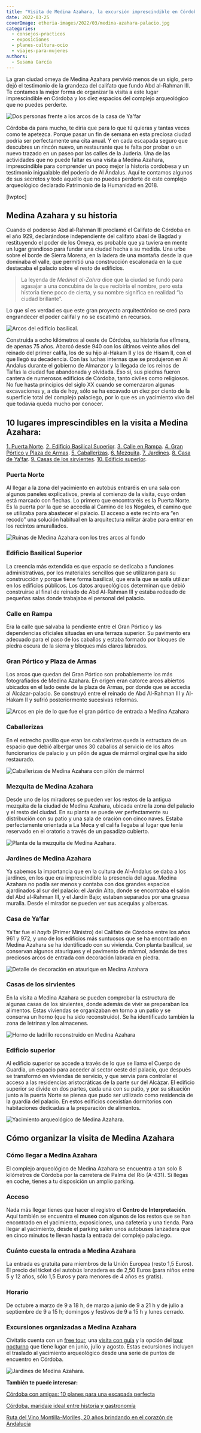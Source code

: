 ```yaml
---
title: "Visita de Medina Azahara, la excursión imprescindible en Córdoba"
date: 2022-03-25
coverImage: etheria-images/2022/03/medina-azahara-palacio.jpg
categories: 
  - consejos-practicos
  - exposiciones
  - planes-cultura-ocio
  - viajes-para-mujeres
authors: 
  - Susana García
---
```


La gran ciudad omeya de Medina Azahara pervivió menos de un siglo, pero dejó el 
testimonio de la grandeza del califato que fundo Abd al-Rahman III. Te contamos la mejor 
forma de organizar la visita a este lugar imprescindible en Córdoba y los diez espacios 
del complejo arqueológico que no puedes perderte. 

![Dos personas frente a los arcos de la casa de Ya'far](etheria-images/2022/03/medina-azahara-palacio.jpg "Entrada de la casa de Ya'far en Medina Azahara. © Susana García")

Córdoba da para mucho, te diría que para lo que tú quieras y tantas veces como te 
apetezca. Porque pasar un fin de semana en esta preciosa ciudad podría ser perfectamente 
una cita anual. Y en cada escapada seguro que descubres un rincón nuevo, un restaurante 
que te falta por probar o un nuevo trazado en un paseo por las calles de la Judería. Una 
de las actividades que no puede faltar es una visita a Medina Azahara, imprescindible 
para comprender un poco mejor la historia cordobesa y un testimonio inigualable del 
poderío de Al Ándalus. Aquí te contamos algunos de sus secretos y todo aquello que no 
puedes perderte de este complejo arqueológico declarado Patrimonio de la Humanidad en 
2018. 

\[lwptoc\]

## Medina Azahara y su historia

Cuando el poderoso Abd al-Rahman III proclamó el Califato de Córdoba en el año 929, 
declarándose independiente del califato abasí de Bagdad y restituyendo el poder de los 
Omeya, es probable que ya tuviera en mente un lugar grandioso para fundar una ciudad 
hecha a su medida. Una urbe sobre el borde de Sierra Morena, en la ladera de una montaña 
desde la que dominaba el valle, que permitió una construcción escalonada en la que 
destacaba el palacio sobre el resto de edificios. 

> La leyenda de _Medinat al-Zahra_ dice que la ciudad se fundó para agasajar a una 
> concubina de la que recibiría el nombre, pero esta historia tiene poco de cierta, y su 
> nombre significa en realidad “la ciudad brillante”. 

Lo que sí es verdad es que este gran proyecto arquitectónico se creó para engrandecer el 
poder califal y no se escatimó en recursos. 

![Arcos del edificio basilical.](etheria-images/2022/03/Medina-azahara-basilica.jpg "Arcos del edificio basilical. © SG")

Construida a ocho kilómetros al oeste de Córdoba, su historia fue efímera, de apenas 75 
años. Abarcó desde 940 con los últimos veinte años del reinado del primer califa, los de 
su hijo al-Hakam II y los de Hisam II, con el que llegó su decadencia. Con las luchas 
internas que se produjeron en Al Ándalus durante el gobierno de Almanzor y la llegada de 
los reinos de Taifas la ciudad fue abandonada y olvidada. Eso sí, sus piedras fueron 
cantera de numerosos edificios de Córdoba, tanto civiles como religiosos. No fue hasta 
principios del siglo XX cuando se comenzaron algunas excavaciones y, a día de hoy, sólo 
se ha excavado un diez por ciento de la superficie total del complejo palaciego, por lo 
que es un yacimiento vivo del que todavía queda mucho por conocer. 

## 10 lugares imprescindibles en la visita a Medina Azahara:

[1\. Puerta Norte](#puerta-entrada). [2\. Edificio Basilical Superior](#basilica). [3\. 
Calle en Rampa](#calle-acceso). [4\. Gran Pórtico y Plaza de Armas](#pórtico-arcos). [5\. 
Caballerizas](#caballos). [6\. Mezquita](#mezquita). [7\. Jardines](#jardines). [8\. 
Casa de Ya’far](#casa-Yafar). [9\. Casas de los sirvientes](#sirvientes). [10\. Edificio 
superior](#guardia). 

### Puerta Norte

Al llegar a la zona del yacimiento en autobús entraréis en una sala con algunos paneles 
explicativos, previa al comienzo de la visita, cuyo orden está marcado con flechas. Lo 
primero que encontraréis es la Puerta Norte. Es la puerta por la que se accedía al 
Camino de los Nogales, el camino que se utilizaba para abastecer el palacio. El acceso a 
este recinto era “en recodo” una solución habitual en la arquitectura militar árabe para 
entrar en los recintos amurallados. 

![Ruinas de Medina Azahara con los tres arcos al fondo](etheria-images/2022/03/Medina-Azahara-panoramica.jpg "Yacimiento de Medina Azahara visto desde la Puerta Norte. © SG")

### Edificio Basilical Superior

La creencia más extendida es que espacio se dedicaba a funciones administrativas, por 
los materiales sencillos que se utilizaron para su construcción y porque tiene forma 
basilical, que era la que se solía utilizar en los edificios públicos. Los datos 
arqueológicos determinan que debió construirse al final de reinado de Abd Al-Rahman III 
y estaba rodeado de pequeñas salas donde trabajaba el personal del palacio. 

### Calle en Rampa

Era la calle que salvaba la pendiente entre el Gran Pórtico y las dependencias oficiales 
situadas en una terraza superior. Su pavimento era adecuado para el paso de los caballos 
y estaba formado por bloques de piedra oscura de la sierra y bloques más claros 
labrados. 

### Gran Pórtico y Plaza de Armas

Los arcos que quedan del Gran Pórtico son probablemente los más fotografiados de Medina 
Azahara. En origen eran catorce arcos abiertos ubicados en el lado oeste de la plaza de 
Armas, por donde que se accedía al Alcázar-palacio. Se construyó entre el reinado de Abd 
Al-Rahman III y Al-Hakam II y sufrió posteriormente sucesivas reformas. 

![Arcos en pie de lo que fue el gran pórtico de entrada a Medina Azahara](etheria-images/2022/03/Medina-Azahara-gran-portico.jpg "Gran Pórtico de entrada a Medina Azahara. © SG")

### Caballerizas

En el estrecho pasillo que eran las caballerizas queda la estructura de un espacio que 
debió albergar unos 30 caballos al servicio de los altos funcionarios de palacio y un 
pilón de agua de mármol orginal que ha sido restaurado. 

![Caballerizas de Medina Azahara con pilón de mármol](etheria-images/2022/03/medina-azahara-caballerizas.jpg "Caballerizas. © SG")

### Mezquita de Medina Azahara

Desde uno de los miradores se pueden ver los restos de la antigua mezquita de la ciudad 
de Medina Azahara, ubicada entre la zona del palacio y el resto del ciudad. En su planta 
se puede ver perfectamente su distribución con su patio y una sala de oración con cinco 
naves. Estaba perfectamente orientada a La Meca y el califa llegaba al lugar que tenía 
reservado en el oratorio a través de un pasadizo cubierto. 

![Planta de la mezquita de Medina Azahara.](etheria-images/2022/03/medina-azahara-mezquita.jpg "Planta de la mezquita de Medina Azahara. © SG")

### Jardines de Medina Azahara

Ya sabemos la importancia que en la cultura de Al-Ándalus se daba a los jardines, en los 
que era imprescindible la presencia del agua. Medina Azahara no podía ser menos y 
contaba con dos grandes espacios ajardinados al sur del palacio: el Jardín Alto, donde 
se encontraba el salón del Abd al-Rahman III, y el Jardín Bajo; estaban separados por 
una gruesa muralla. Desde el mirador se pueden ver sus acequias y albercas. 

### Casa de Ya’far

Ya’far fue el _hayib_ (Primer Ministro) del Califato de Córdoba entre los años 961 y 
972, y uno de los edificios más suntuosos que se ha encontrado en Medina Azahara se ha 
identificado con su vivienda. Con planta basilical, se conservan algunos atauriques y el 
pavimento de mármol, además de tres preciosos arcos de entrada con decoración labrada en 
piedra. 

![Detalle de decoración en ataurique en Medina Azahara](etheria-images/2022/03/medina-azahara-detalle-ataurique.jpg "Ataurique en la casa de Ya'far. © SG")

### Casas de los sirvientes

En la visita a Medina Azahara se pueden comprobar la estructura de algunas casas de los 
sirvientes, donde además de vivir se preparaban los alimentos. Estas viviendas se 
organizaban en torno a un patio y se conserva un horno (que ha sido reconstruido). Se ha 
identificado también la zona de letrinas y los almacenes. 

![Horno de ladrillo reconstruido en Medina Azahara](etheria-images/2022/03/medina-azahara-horno.jpg "Horno reconstruido en las casas de los sirvientes. © SG")

### Edificio superior

Al edificio superior se accede a través de lo que se llama el Cuerpo de Guardia, un 
espacio para acceder al sector oeste del palacio, que después se transformó en viviendas 
de servicio, y que servía para controlar el acceso a las residencias aristocráticas de 
la parte sur del Alcázar. El edificio superior se divide en dos partes, cada una con su 
patio, y por su situación junto a la puerta Norte se piensa que pudo ser utilizado como 
residencia de la guardia del palacio. En estos edificios coexistían dormitorios con 
habitaciones dedicadas a la preparación de alimentos. 

![Yacimiento arqueológico de Medina Azahara.](etheria-images/2022/03/medina-azahara-ruinas.jpg "Yacimiento arqueológico de Medina Azahara. © SG")

## Cómo organizar la visita de Medina Azahara

### Cómo llegar a Medina Azahara

El complejo arqueológico de Medina Azahara se encuentra a tan solo 8 kilómetros de 
Córdoba por la carretera de Palma del Río (A-431). Si llegas en coche, tienes a tu 
disposición un amplio parking. 

### Acceso

Nada más llegar tienes que hacer el registro el **Centro de Interpretación**. Aquí 
también se encuentra el **museo** con algunos de los restos que se han encontrado en el 
yacimiento, exposiciones, una cafetería y una tienda. Para llegar al yacimiento, desde 
el parking salen unos autobuses lanzadera que en cinco minutos te llevan hasta la 
entrada del complejo palaciego. 

### Cuánto cuesta la entrada a Medina Azahara

La entrada es gratuita para miembros de la Unión Europea (resto 1,5 Euros). El precio 
del ticket del autobús lanzadera es de 2,50 Euros (para niños entre 5 y 12 años, sólo 
1,5 Euros y para menores de 4 años es gratis). 

### Horario

De octubre a marzo de 9 a 18 h, de marzo a junio de 9 a 21 h y de julio a septiembre de 
9 a 15 h; domingos y festivos de 9 a 15 h y lunes cerrado. 

### Excursiones organizadas a Medina Azahara

Civitatis cuenta con un [free 
tour](https://www.civitatis.com/es/cordoba/free-tour-medina-azahara/?aid=10211), una [visita 
con guía](https://www.civitatis.com/es/cordoba/visita-guiada-medina-azahara/?aid=10211) 
y la opción del [tour 
nocturno](https://www.civitatis.com/es/cordoba/tour-nocturno-medina-azahara/?aid=10211) 
que tiene lugar en junio, julio y agosto. Estas excursiones incluyen el traslado al 
yacimiento arqueológico desde una serie de puntos de encuentro en Córdoba. 

![Jardines de Medina Azahara.](etheria-images/2022/03/medina-azahara-jardines.jpg "Jardines de Medina Azahara. © SG")

**También te puede interesar:** 

[Córdoba con amigas: 10 planes para una escapada 
perfecta](https://etheriamagazine.com/2021/08/25/planes-que-hacer-en-cordoba-con-amigas/) 

[Córdoba, maridaje ideal entre historia y 
gastronomía](https://etheriamagazine.com/2019/03/25/viaje-amigas-que-comer-dormir-cordoba/) 

[Ruta del Vino Montilla-Moriles, 20 años brindando en el corazón de 
Andalucía](https://etheriamagazine.com/2022/01/11/ruta-del-vino-montilla-moriles-20-aniversario/)
